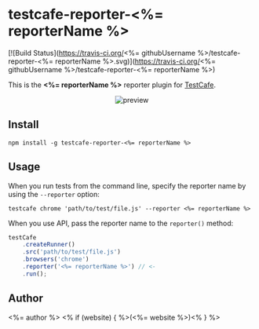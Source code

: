# testcafe-reporter-<%= reporterName %>
[![Build Status](https://travis-ci.org/<%= githubUsername %>/testcafe-reporter-<%= reporterName %>.svg)](https://travis-ci.org/<%= githubUsername %>/testcafe-reporter-<%= reporterName %>)

This is the **<%= reporterName %>** reporter plugin for [TestCafe](http://devexpress.github.io/testcafe).

<p align="center">
    <img src="https://raw.github.com/<%= githubUsername %>/testcafe-reporter-<%= reporterName %>/master/media/preview.png" alt="preview" />
</p>

## Install

```
npm install -g testcafe-reporter-<%= reporterName %>
```

## Usage

When you run tests from the command line, specify the reporter name by using the `--reporter` option:

```
testcafe chrome 'path/to/test/file.js' --reporter <%= reporterName %>
```


When you use API, pass the reporter name to the `reporter()` method:

```js
testCafe
    .createRunner()
    .src('path/to/test/file.js')
    .browsers('chrome')
    .reporter('<%= reporterName %>') // <-
    .run();
```

## Author
<%= author %> <% if (website) { %>(<%= website %>)<% } %>
